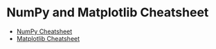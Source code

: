 # NumPy and Matplotlib Cheatsheet

* [NumPy Cheatsheet](https://s3.amazonaws.com/assets.datacamp.com/blog_assets/Numpy_Python_Cheat_Sheet.pdf)
* [Matplotlib Cheatsheet](https://s3.amazonaws.com/assets.datacamp.com/blog_assets/Python_Matplotlib_Cheat_Sheet.pdf)
